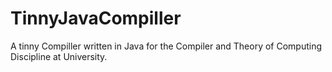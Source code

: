 # TinnyJavaCompiller
A tinny Compiller written in Java for the Compiler and Theory of Computing Discipline at University.

